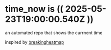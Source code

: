 # time_now is (( 2025-05-23T19:00:00.540Z ))

an automated repo that shows the currnent time

inspired by [breakingheatmap](https://github.com/breakingheatmap/breakingheatmap)